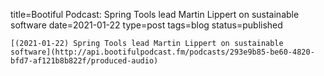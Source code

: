 
title=Bootiful Podcast: Spring Tools lead Martin Lippert on sustainable software
date=2021-01-22
type=post
tags=blog
status=published
~~~~~~
[(2021-01-22) Spring Tools lead Martin Lippert on sustainable software](http://api.bootifulpodcast.fm/podcasts/293e9b85-be60-4820-bfd7-af121b8b822f/produced-audio) 
            